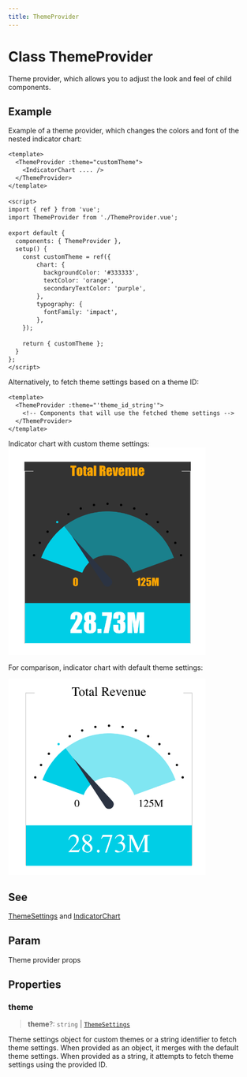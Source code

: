 ```yaml
---
title: ThemeProvider
---
```


# Class ThemeProvider

Theme provider, which allows you to adjust the look and feel of child components.

## Example

Example of a theme provider, which changes the colors and font of the nested indicator chart:
```vue
<template>
  <ThemeProvider :theme="customTheme">
    <IndicatorChart .... />
  </ThemeProvider>
</template>

<script>
import { ref } from 'vue';
import ThemeProvider from './ThemeProvider.vue';

export default {
  components: { ThemeProvider },
  setup() {
    const customTheme = ref({
        chart: {
          backgroundColor: '#333333',
          textColor: 'orange',
          secondaryTextColor: 'purple',
        },
        typography: {
          fontFamily: 'impact',
        },
    });

    return { customTheme };
  }
};
</script>
```

Alternatively, to fetch theme settings based on a theme ID:
```vue
<template>
  <ThemeProvider :theme="'theme_id_string'">
    <!-- Components that will use the fetched theme settings -->
  </ThemeProvider>
</template>
```

Indicator chart with custom theme settings:
<img src="../../../img/indicator-chart-example-2.png" width="400px" />

For comparison, indicator chart with default theme settings:

<img src="../../../img/indicator-chart-example-1.png" width="400px" />

## See

[ThemeSettings](../interfaces/interface.ThemeSettings.md) and [IndicatorChart](../charts/class.IndicatorChart.md)

## Param

Theme provider props

## Properties

### theme

> **theme**?: `string` \| [`ThemeSettings`](../interfaces/interface.ThemeSettings.md)

Theme settings object for custom themes or a string identifier to fetch theme settings. When provided as an object, it merges with the default theme settings. When provided as a string, it attempts to fetch theme settings using the provided ID.
